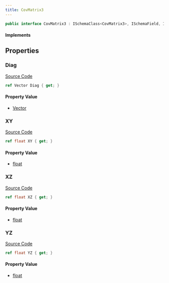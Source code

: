 ```yaml
---
title: CovMatrix3
---
```


```csharp
public interface CovMatrix3 : ISchemaClass<CovMatrix3>, ISchemaField, ISchemaClass, INativeHandle
```

#### Implements

## Properties

### Diag

[Source Code](https://github.com/swiftly-solution/swiftlys2/blob/main/managed/src/SwiftlyS2.Generated/Schemas/Interfaces/CovMatrix3.cs#L17)

```csharp
ref Vector Diag { get; }
```

#### Property Value

- [Vector](/docs/api/shared/natives/vector)

### XY

[Source Code](https://github.com/swiftly-solution/swiftlys2/blob/main/managed/src/SwiftlyS2.Generated/Schemas/Interfaces/CovMatrix3.cs#L19)

```csharp
ref float XY { get; }
```

#### Property Value

- [float](https://learn.microsoft.com/dotnet/api/system.single)

### XZ

[Source Code](https://github.com/swiftly-solution/swiftlys2/blob/main/managed/src/SwiftlyS2.Generated/Schemas/Interfaces/CovMatrix3.cs#L21)

```csharp
ref float XZ { get; }
```

#### Property Value

- [float](https://learn.microsoft.com/dotnet/api/system.single)

### YZ

[Source Code](https://github.com/swiftly-solution/swiftlys2/blob/main/managed/src/SwiftlyS2.Generated/Schemas/Interfaces/CovMatrix3.cs#L23)

```csharp
ref float YZ { get; }
```

#### Property Value

- [float](https://learn.microsoft.com/dotnet/api/system.single)

